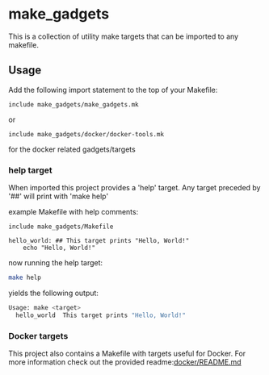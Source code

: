 # make_gadgets
This is a collection of utility make targets that can be imported to any makefile.

## Usage 

Add the following import statement to the top of your Makefile:
```make
include make_gadgets/make_gadgets.mk
```
or
```make
include make_gadgets/docker/docker-tools.mk
```
for the docker related gadgets/targets

### help target
When imported this project provides a 'help' target. Any target preceded by '##' 
will print with 'make help'

example Makefile with help comments:
```make
include make_gadgets/Makefile

hello_world: ## This target prints "Hello, World!"
    echo "Hello, World!"
```
now running the help target:
```bash
make help
```
yields the following output:
```bash
Usage: make <target>
  hello_world  This target prints "Hello, World!"
```

### Docker targets
This project also contains a Makefile with targets useful for Docker.
For more information check out the provided readme:[docker/README.md](docker/README.md)

